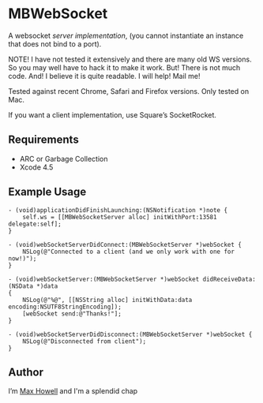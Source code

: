 MBWebSocket
===========
A websocket *server implementation*, (you cannot instantiate an instance that
does not bind to a port).

NOTE! I have not tested it extensively and there are many old WS versions. So
you may well have to hack it to make it work. But! There is not much code.
And! I believe it is quite readable. I will help! Mail me!

Tested against recent Chrome, Safari and Firefox versions. Only tested on Mac.

If you want a client implementation, use Square’s SocketRocket.

Requirements
------------
* ARC or Garbage Collection
* Xcode 4.5

Example Usage
-------------
```objc
- (void)applicationDidFinishLaunching:(NSNotification *)note {
    self.ws = [[MBWebSocketServer alloc] initWithPort:13581 delegate:self];
}

- (void)webSocketServerDidConnect:(MBWebSocketServer *)webSocket {
    NSLog(@"Connected to a client (and we only work with one for now!)");
}

- (void)webSocketServer:(MBWebSocketServer *)webSocket didReceiveData:(NSData *)data
{
    NSLog(@"%@", [[NSString alloc] initWithData:data encoding:NSUTF8StringEncoding]);
    [webSocket send:@"Thanks!"];
}

- (void)webSocketServerDidDisconnect:(MBWebSocketServer *)webSocket {
    NSLog(@"Disconnected from client");
}

```

Author
------
I’m [Max Howell][mxcl] and I'm a splendid chap

[mxcl]:http://twitter.com/mxcl
